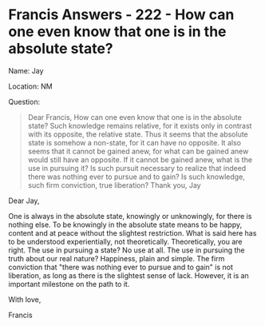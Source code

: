 # Francis Answers - 222 - How can one even know that one is in the absolute state? 

Name: Jay 

Location: NM 

Question:

>Dear Francis, How can one even know that one is in the absolute state? Such knowledge remains relative, for it exists only in contrast with its opposite, the relative state. Thus it seems that the absolute state is somehow a non-state, for it can have no opposite. It also seems that it cannot be gained anew, for what can be gained anew would still have an opposite. If it cannot be gained anew, what is the use in pursuing it? Is such pursuit necessary to realize that indeed there was nothing ever to pursue and to gain? Is such knowledge, such firm conviction, true liberation? Thank you, Jay

Dear Jay,

One is always in the absolute state, knowingly or unknowingly, for there is nothing else. To be knowingly in the absolute state means to be happy, content and at peace without the slightest restriction. What is said here has to be understood experientially, not theoretically. Theoretically, you are right. The use in pursuing a state? No use at all. The use in pursuing the truth about our real nature? Happiness, plain and simple. The firm conviction that "there was nothing ever to pursue and to gain" is not liberation, as long as there is the slightest sense of lack. However, it is an important milestone on the path to it.

With love,

Francis 


